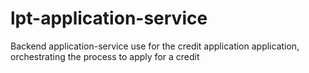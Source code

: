 # lpt-application-service
Backend application-service use for the credit application application, orchestrating the process to apply for a credit
